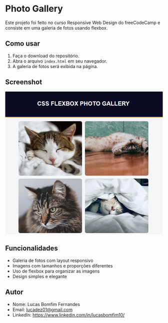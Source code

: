 # Photo Gallery

Este projeto foi feito no curso Responsive Web Design do freeCodeCamp e consiste em uma galeria de fotos usando flexbox. 

## Como usar

1. Faça o download do repositório.
2. Abra o arquivo `index.html` em seu navegador.
3. A galeria de fotos será exibida na página.

## Screenshot

![Screenshot do projeto Photo Gallery](./screenshot.PNG)

## Funcionalidades

- Galeria de fotos com layout responsivo
- Imagens com tamanhos e proporções diferentes
- Uso de flexbox para organizar as imagens
- Design simples e elegante

## Autor

- Nome: Lucas Bomfim Fernandes
- Email: lucadez01@gmail.com
- LinkedIn: https://www.linkedin.com/in/lucasbomfim10/

